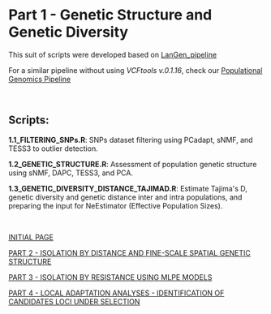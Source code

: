 # Part 1 - Genetic Structure and Genetic Diversity

This suit of scripts were developed based on [LanGen_pipeline](https://github.com/rojaff/LanGen_pipeline)

For a similar pipeline without using *VCFtools v.0.1.16*, check our [Populational Genomics Pipeline](https://github.com/jdalapicolla/PopGenPipe)

&nbsp;

## Scripts:
__1.1_FILTERING_SNPs.R__: SNPs dataset filtering using PCadapt, sNMF, and TESS3 to outlier detection.

__1.2_GENETIC_STRUCTURE.R__: Assessment of population genetic structure using sNMF, DAPC, TESS3, and PCA.

__1.3_GENETIC_DIVERSITY_DISTANCE_TAJIMAD.R__: Estimate Tajima's D, genetic diversity and genetic distance inter and intra populations, and preparing the input for NeEstimator (Effective Population Sizes).

&nbsp;

[INITIAL PAGE](https://github.com/jdalapicolla/LanGen_pipeline_version2)

[PART 2 - ISOLATION BY DISTANCE AND FINE-SCALE SPATIAL GENETIC STRUCTURE](https://github.com/jdalapicolla/IBD_models.R)

[PART 3 - ISOLATION BY RESISTANCE USING MLPE MODELS](https://github.com/jdalapicolla/MLPE.R)

[PART 4 - LOCAL ADAPTATION ANALYSES - IDENTIFICATION OF CANDIDATES LOCI UNDER SELECTION](https://github.com/jdalapicolla/LOCAL_ADAPTATION.R)
